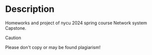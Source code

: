 # Description
Homeworks and project of nycu 2024 spring course Network system Capstone.
>[!CAUTION]
Please don't copy or may be found plagiarism!

